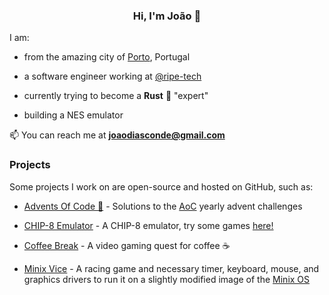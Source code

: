 <h3 align="center"> Hi, I'm João 👋 </h3>

I am:

- from the amazing city of [Porto](https://goo.gl/maps/RR8Gg3PrVteYkAWC9), Portugal

- a software engineer working at [@ripe-tech](https://github.com/ripe-tech)

- currently trying to become a **Rust** 🦀 "expert"

- building a NES emulator

📫 You can reach me at **joaodiasconde@gmail.com**

### Projects

Some projects I work on are open-source and hosted on GitHub, such as:

- [Advents Of Code 🎄](https://github.com/joao-conde/advents-of-code) - Solutions to the [AoC](https://adventofcode.com/) yearly advent challenges

- [CHIP-8 Emulator](https://github.com/joao-conde/chip8-emulator) - A CHIP-8 emulator, try some games [here!](https://joao-conde.github.io/chip8-emulator/)

- [Coffee Break](https://github.com/joao-conde/feup-djco-coffeebreak) - A video gaming quest for coffee ☕

- [Minix Vice](https://github.com/joao-conde/feup-lcom) - A racing game and necessary timer, keyboard, mouse, and graphics drivers to run it on a slightly modified image of the [Minix OS](https://www.minix3.org/)
